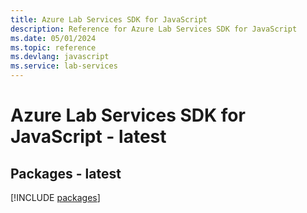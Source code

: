 ```yaml
---
title: Azure Lab Services SDK for JavaScript
description: Reference for Azure Lab Services SDK for JavaScript
ms.date: 05/01/2024
ms.topic: reference
ms.devlang: javascript
ms.service: lab-services
---
```

# Azure Lab Services SDK for JavaScript - latest
## Packages - latest
[!INCLUDE [packages](lab-services-index.md)]
